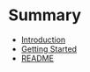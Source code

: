 # Summary

* [Introduction](README.md)
* [Getting Started](getting_started.md)
* [README](readme.md)

